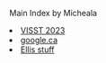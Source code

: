 Main Index by Micheala <br>

<li><a href="github.com/npssjellis/visst2023">VISST 2023</a>

<li><a href=">https://www.google.ca">google.ca</a>

<li><a href="https://github.com/hpssjellis/high-school-javascript-game-dev-assignment-images">Ellis stuff</a>
